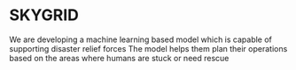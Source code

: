 # SKYGRID
We are developing a machine learning based model which is capable of supporting disaster relief forces The model helps them plan their operations based on the areas where humans are stuck or need rescue 
